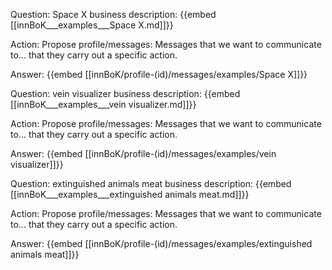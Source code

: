 Question: Space X business description:
{{embed [[innBoK___examples___Space X.md]]}}

Action: Propose profile/messages: Messages that we want to communicate to... that they carry out a specific action.

Answer:
{{embed [[innBoK/profile-(id)/messages/examples/Space X]]}}

Question: vein visualizer business description:
{{embed [[innBoK___examples___vein visualizer.md]]}}

Action: Propose profile/messages: Messages that we want to communicate to... that they carry out a specific action.

Answer:
{{embed [[innBoK/profile-(id)/messages/examples/vein visualizer]]}}

Question: extinguished animals meat business description:
{{embed [[innBoK___examples___extinguished animals meat.md]]}}

Action: Propose profile/messages: Messages that we want to communicate to... that they carry out a specific action.

Answer:
{{embed [[innBoK/profile-(id)/messages/examples/extinguished animals meat]]}}



